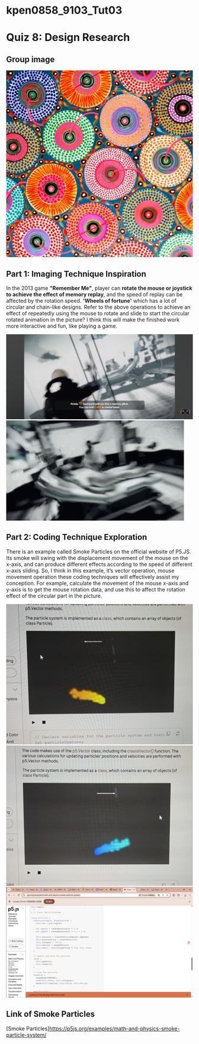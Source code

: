 # kpen0858_9103_Tut03
# Quiz 8: Design Research
## Group image
![Group image](image/Group_Pic.jpg)
## Part 1: Imaging Technique Inspiration
In the 2013 game __"Remember Me"__, player can __rotate the mouse or joystick to achieve the effect of memory replay__, and the speed of replay can be affected by the rotation speed. 
__'Wheels of fortune'__ which has a lot of circular and chain-like designs. Refer to the above operations to achieve an effect of repeatedly using the mouse to rotate and slide to start the circular rotated animation in the picture?
I think this will make the finished work more interactive and fun, like playing a game. 

![Rotated operate description in game](image/part1.jpg)
![Rotated effect in game](image/part1.gif)
## Part 2: Coding Technique Exploration
There is an example called Smoke Particles on the official website of P5.JS. Its smoke will swing with the displacement movement of the mouse on the x-axis, and can produce different effects according to the speed of different x-axis sliding.
So, I think in this example, it’s vector operation, mouse movement operation these coding techniques will effectively assist my conception.
For example, calculate the movement of the mouse x-axis and y-axis is to get the mouse rotation data, and use this to affect the rotation effect of the circular part in the picture.

![Smoke affect when mouse move left](image/part2.jpg)
![Smoke affect when mouse move right](image/part2_1.jpg)
![Smoke code](image/part2_2.png)
## Link of Smoke Particles
[Smoke Particles]<https://p5js.org/examples/math-and-physics-smoke-particle-system/>

